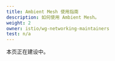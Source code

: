 ```yaml
---
title: Ambient Mesh 使用指南
description: 如何使用 Ambient Mesh。
weight: 2
owner: istio/wg-networking-maintainers
test: n/a
---
```


本页正在建设中。
